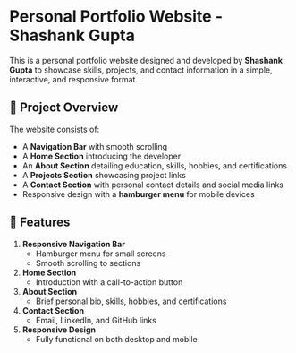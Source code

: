 # Personal Portfolio Website - Shashank Gupta

This is a personal portfolio website designed and developed by **Shashank Gupta** to showcase skills, projects, and contact information in a simple, interactive, and responsive format.

## 📄 Project Overview
The website consists of:
- A **Navigation Bar** with smooth scrolling
- A **Home Section** introducing the developer
- An **About Section** detailing education, skills, hobbies, and certifications
- A **Projects Section** showcasing project links
- A **Contact Section** with personal contact details and social media links
- Responsive design with a **hamburger menu** for mobile devices

## 🚀 Features
1. **Responsive Navigation Bar**
   - Hamburger menu for small screens
   - Smooth scrolling to sections
2. **Home Section**
   - Introduction with a call-to-action button
3. **About Section**
   - Brief personal bio, skills, hobbies, and certifications
4. **Contact Section**
   - Email, LinkedIn, and GitHub links
5. **Responsive Design**
   - Fully functional on both desktop and mobile
